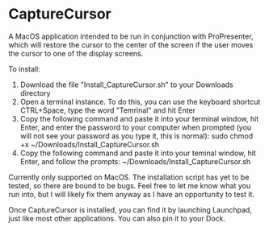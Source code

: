 # CaptureCursor
A MacOS application intended to be run in conjunction with ProPresenter, which will restore the cursor to the center of the screen if the user moves the cursor to one of the display screens.

To install:
1. Download the file "Install_CaptureCursor.sh" to your Downloads directory
2. Open a terminal instance. To do this, you can use the keyboard shortcut CTRL+Space, type the word "Temrinal" and hit Enter
3. Copy the following command and paste it into your terminal window, hit Enter, and enter the password to your computer when prompted (you will not see your password as you type it, this is normal):  sudo chmod +x ~/Downloads/Install_CaptureCursor.sh
4. Copy the following command and paste it into your teminal window, hit Enter, and follow the prompts:  ~/Downloads/Install_CaptureCursor.sh

Currently only supported on MacOS. The installation script has yet to be tested, so there are bound to be bugs. Feel free to let me know what you run into, but I will likely fix them anyway as I have an opportunity to test it.

Once CaptureCursor is installed, you can find it by launching Launchpad, just like most other applications. You can also pin it to your Dock.

